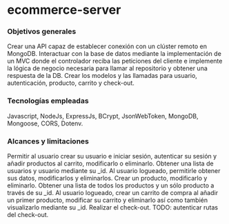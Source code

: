 <h1>ecommerce-server</h1>
<h3>Objetivos generales</h3>
Crear una API capaz de establecer conexión con un clúster remoto en MongoDB. Interactuar con la base de datos mediante la implementación de un MVC donde el controlador reciba las peticiones del cliente e implemente la lógica de negocio necesaria para llamar al repositorio y obtener una respuesta de la DB. Crear los modelos y las llamadas para usuario, autenticación, producto, carrito y check-out. 
<h3>Tecnologías empleadas</h3>
Javascript, NodeJs, ExpressJs, BCrypt, JsonWebToken, MongoDB, Mongoose, CORS, Dotenv.
<h3>Alcances y limitaciones</h3>
Permitir al usuario crear su usuario e iniciar sesión, autenticar su sesión y añadir productos al carrito, modificarlo o eliminarlo. Obtener una lista de usuarios y usuario mediante su _id. Al usuario logueado, permitirle obtener sus datos, modificarlos y eliminarlos. Crear un producto, modificarlo y eliminarlo. Obtener una lista de todos los productos y un sólo producto a través de su _id. Al usuario logueado, crear un carrito de compra al añadir un primer producto, modificar su carrito y eliminarlo así como también visualizarlo mediante su _id. Realizar el check-out. TODO: autenticar rutas del check-out.

[Deploy]:(https://e-commerce-api-bwhg.onrender.com)
